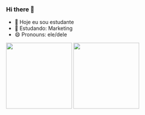 ### Hi there 👋


- 🔭 Hoje eu sou estudante
- 🌱 Estudando: Marketing
- 😄 Pronouns: ele/dele

<div>
  <a herf="https://github.com/GustavoPontess">
  <img height="180em" src="https://github-readme-stats.vercel.app/api?username=GustavoPontess&show_icons=true&theme=radical"/>
  <img height="180em" src="https://github-readme-stats.vercel.app/api/top-langs/?username=GustavoPontess&layout=compact$langs_count=16$theme=dracula"/>
</div>
